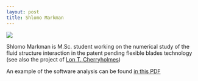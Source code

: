 ```yaml
---
layout: post
title: Shlomo Markman
---
```



![](http://profile.ak.fbcdn.net/hprofile-ak-snc4/70691_100000635908609_655720_n.jpg)

Shlomo Markman is M.Sc. student working on the numerical study of the fluid structure interaction in the patent pending flexible blades technology (see also the project of [Lon T. Cherryholmes](lon.html))

An example of the software analysis can be found [in this PDF](https://docs.google.com/viewer?url=http%3A%2F%2Fwww.adina.com%2Fadinadownloads%2Fprimer%2Fprob37.pdf)
